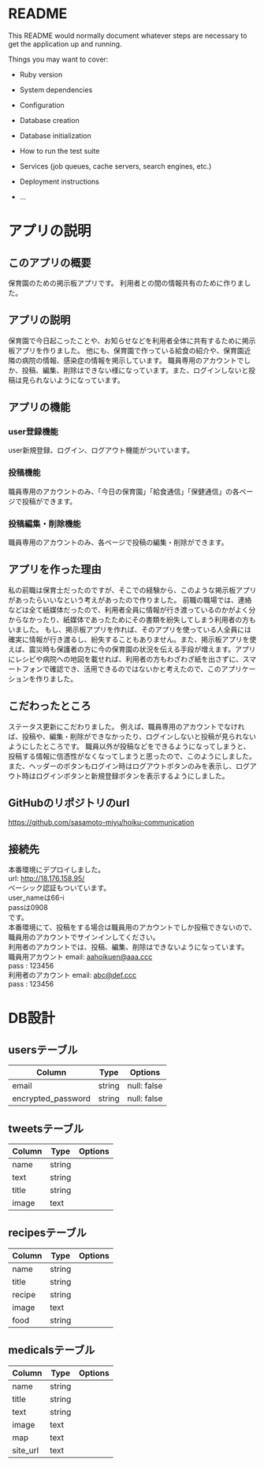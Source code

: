 # README

This README would normally document whatever steps are necessary to get the
application up and running.

Things you may want to cover:

* Ruby version

* System dependencies

* Configuration

* Database creation

* Database initialization

* How to run the test suite

* Services (job queues, cache servers, search engines, etc.)

* Deployment instructions

* ...

# アプリの説明
## このアプリの概要
保育園のための掲示板アプリです。
利用者との間の情報共有のために作りました。

## アプリの説明
保育園で今日起こったことや、お知らせなどを利用者全体に共有するために掲示板アプリを作りました。
他にも、保育園で作っている給食の紹介や、保育園近隣の病院の情報、感染症の情報を掲示しています。
職員専用のアカウントでしか、投稿、編集、削除はできない様になっています。また、ログインしないと投稿は見られないようになっています。

## アプリの機能
### user登録機能
user新規登録、ログイン、ログアウト機能がついています。
### 投稿機能
職員専用のアカウントのみ、「今日の保育園」「給食通信」「保健通信」の各ページで投稿ができます。
### 投稿編集・削除機能
職員専用のアカウントのみ、各ページで投稿の編集・削除ができます。

## アプリを作った理由
私の前職は保育士だったのですが、そこでの経験から、このような掲示板アプリがあったらいいなという考えがあったので作りました。
前職の職場では、連絡などは全て紙媒体だったので、利用者全員に情報が行き渡っているのかがよく分からなかったり、紙媒体であったためにその書類を紛失してしまう利用者の方もいました。
もし、掲示板アプリを作れば、そのアプリを使っている人全員には確実に情報が行き渡るし、紛失することもありません。また、掲示板アプリを使えば、震災時も保護者の方に今の保育園の状況を伝える手段が増えます。アプリにレシピや病院への地図を載せれば、利用者の方もわざわざ紙を出さずに、スマートフォンで確認でき、活用できるのではないかと考えたので、このアプリケーションを作りました。

## こだわったところ
ステータス更新にこだわりました。
例えば、職員専用のアカウントでなければ、投稿や、編集・削除ができなかったり、ログインしないと投稿が見られないようにしたところです。
職員以外が投稿などをできるようになってしまうと、投稿する情報に信憑性がなくなってしまうと思ったので、このようにしました。
また、ヘッダーのボタンもログイン時はログアウトボタンのみを表示し、ログアウト時はログインボタンと新規登録ボタンを表示するようにしました。


## GitHubのリポジトリのurl
https://github.com/sasamoto-miyu/hoiku-communication

## 接続先
本番環境にデプロイしました。  
url:  http://18.176.158.95/  
ベーシック認証もついています。  
user_nameは66-i  
passは0908  
です。  
本番環境にて、投稿をする場合は職員用のアカウントでしか投稿できないので、職員用のアカウントでサインインしてください。  
利用者のアカウントでは、投稿、編集、削除はできないようになっています。  
職員用アカウント email: aahoikuen@aaa.ccc  
              pass : 123456  
利用者のアカウント email: abc@def.ccc  
                  pass : 123456

# DB設計
## usersテーブル

|Column|Type|Options|
|------|----|-------|
|email|string|null: false|
|encrypted_password|string|null: false|

## tweetsテーブル
|Column|Type|Options|
|------|----|-------|
|name|string||
|text|string||
|title|string||
|image|text||

## recipesテーブル
|Column|Type|Options|
|------|----|-------|
|name|string||
|title|string||
|recipe|string||
|image|text||
|food|string||

## medicalsテーブル
|Column|Type|Options|
|------|----|-------|
|name|string||
|title|string||
|text|string||
|image|text||
|map|text||
|site_url|text||


